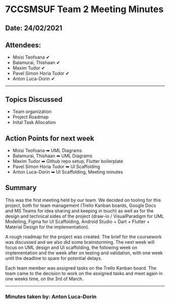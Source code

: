 # 7CCSMSUF Team 2 Meeting Minutes

## Date: 24/02/2021
## Attendees:
- Moisi Teofoana ✔
- Balamurai, Thishaan ✔
- Maxim Tudor ✔
- Pavel Simon Horia Tudor ✔
- Anton Luca-Dorin ✔

---

## Topics Discussed
- Team organization
- Project Roadmap
- Inital Task Allocation

## Action Points for next week
- Moisi Teofoana ➡ UML Diagrams
- Balamurai, Thishaan ➡ UML Diagrams
- Maxim Tudor ➡ Github repo setup, Flutter boilerplate
- Pavel Simon Horia Tudor ➡ UI Scaffolding
- Anton Luca-Dorin ➡ UI Scaffolding, Meeting minutes

## Summary


This was the first meeting held by our team. We decided on tooling for this project, both for team management (Trello Kanban boards, Google Docs and MS Teams for idea sharing and keeping in touch) as well as for the design and technical sides of the project (draw-io / VisualParadigm for UML Modelling, Figma for UI Scaffolding, Android Studio + Dart + Flutter + Material Design for the implementation).

 A rough roadmap for the project was created. The brief for the coursework was discussed and we also did some brainstorming. The next week will focus on UML design and UI scaffolding, the following week on implementation and the week after on testing and validation, with one week until the deadline to spare for potential delays. 
 
 Each team member was assigned tasks on the Trello Kanban board. The team came to the decision to work on the assigned tasks and meet again in one weeks time, on the 3rd of March.

---
### Minutes taken by: Anton Luca-Dorin
